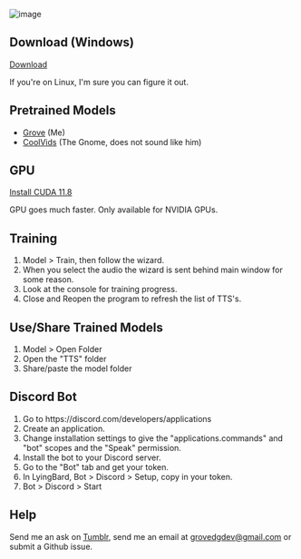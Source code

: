 ![image](https://github.com/GroveDG/LyingBard/assets/87248833/250f3b66-3bdc-4c01-b575-fda0265b341e)

## Download (Windows)
[Download](https://drive.google.com/file/d/16VTnAVjqCFLJ6_hMZsNr4BkAuhNvZnFP/view?usp=drive_link)

If you're on Linux, I'm sure you can figure it out.

## Pretrained Models
<ul>
  <li><a href="https://drive.google.com/file/d/1smJK-7fDIkMA10Pwgoj2KTE_ceKAHi2D/view?usp=sharing">Grove</a> (Me)</li>
  <li><a href="https://drive.google.com/file/d/1U7xdZ0bqbeOfPkHn9ffsOaXsWZ0xaeUK/view?usp=sharing">CoolVids</a> (The Gnome, does not sound like him)</li>
</ul>

## GPU
[Install CUDA 11.8](https://developer.nvidia.com/cuda-11-8-0-download-archive)

GPU goes much faster. Only available for NVIDIA GPUs.

## Training
<ol>
  <li>Model > Train, then follow the wizard.</li>
  <li>When you select the audio the wizard is sent behind main window for some reason.</li>
  <li>Look at the console for training progress.</li>
  <li>Close and Reopen the program to refresh the list of TTS's.</li>
</ol>

## Use/Share Trained Models
<ol>
  <li>Model > Open Folder</li>
  <li>Open the "TTS" folder</li>
  <li>Share/paste the model folder</li>
</ol>

## Discord Bot
<ol>
  <li>Go to https://discord.com/developers/applications</li>
  <li>Create an application.</li>
  <li>Change installation settings to give the "applications.commands" and "bot" scopes and the "Speak" permission.</li>
  <li>Install the bot to your Discord server.</li>
  <li>Go to the "Bot" tab and get your token.</li>
  <li>In LyingBard, Bot > Discord > Setup, copy in your token.</li>
  <li>Bot > Discord > Start</li>
</ol>

## Help
Send me an ask on [Tumblr](https://www.tumblr.com/lyingbard), send me an email at <grovedgdev@gmail.com> or submit a Github issue.
